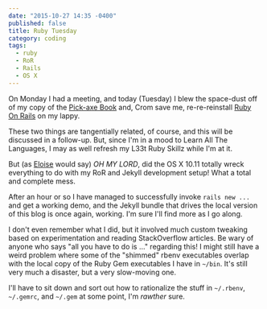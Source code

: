 ```yaml
---
date: "2015-10-27 14:35 -0400"
published: false
title: Ruby Tuesday
category: coding
tags: 
  - ruby
  - RoR
  - Rails
  - OS X
---
```


On Monday I had a meeting, and today (Tuesday) I blew the space-dust off of my copy of the [Pick-axe Book](https://pragprog.com/book/ruby/programming-ruby) and, Crom save me, re-re-reinstall [Ruby On Rails](http://rubyonrails.org/) on my lappy.

These two things are tangentially related, of course, and this will be discussed in a follow-up. But, since I'm in a mood to Learn All The Languages, I may as well refresh my L33t Ruby Skillz while I'm at it.

But (as [Eloise](http://www.eloisewebsite.com/) would say) _OH MY LORD_, did the OS X 10.11 totally wreck everything to do with my RoR and Jekyll development setup! What a total and complete mess. 

After an hour or so I have managed to successfully invoke `rails new ...` and get a working demo, and the Jekyll bundle that drives the local version of this blog is once again, working. I'm sure I'll find more as I go along.

I don't even remember what I did, but it involved much custom tweaking based on experimentation and reading StackOverflow articles. Be wary of anyone who says "all you have to do is ..." regarding this! I might still have a weird problem where some of the "shimmed" rbenv executables overlap with the local copy of the Ruby Gem executables I have in `~/bin`. It's still very much a disaster, but a very slow-moving one.

I'll have to sit down and sort out how to rationalize the stuff in `~/.rbenv`, `~/.gemrc`, and `~/.gem` at some point, I'm _rawther_ sure.